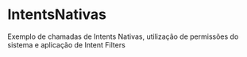 # IntentsNativas
Exemplo de chamadas de Intents Nativas, utilização de permissões do sistema e aplicação de Intent Filters
